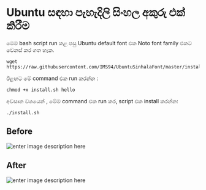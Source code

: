 
# Ubuntu සඳහා පැහැදිලි සිංහල අකුරු එක් කිරීම

මෙම bash script run කළ පසු  Ubuntu default font එක  Noto font family එකට වෙනස් කර ගත හැක. 

```
wget https://raw.githubusercontent.com/IMS94/UbuntuSinhalaFont/master/install.sh
```
ඊළඟට මේ command එක run කරන්න :
```
chmod +x install.sh hello
```

අවසාන වශයෙන් , මේම command එක run කර, script එක install කරන්න:
```
./install.sh
```

## Before
![enter image description here](https://raw.githubusercontent.com/pasan93/UbuntuSinhalaFont/master/before.jpg)

## After
![enter image description here](https://raw.githubusercontent.com/pasan93/UbuntuSinhalaFont/master/after.jpg)

